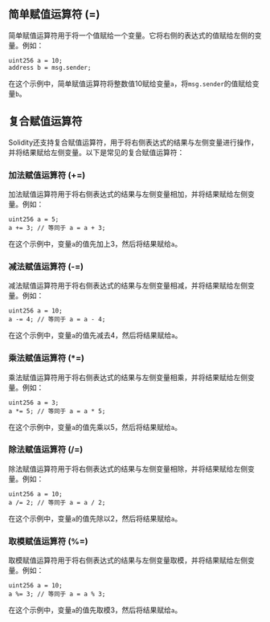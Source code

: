 ﻿## 简单赋值运算符 (=)

简单赋值运算符用于将一个值赋给一个变量。它将右侧的表达式的值赋给左侧的变量。例如：

```solidity
uint256 a = 10;
address b = msg.sender;
```

在这个示例中，简单赋值运算符将整数值10赋给变量`a`，将`msg.sender`的值赋给变量`b`。

## 复合赋值运算符

Solidity还支持复合赋值运算符，用于将右侧表达式的结果与左侧变量进行操作，并将结果赋给左侧变量。以下是常见的复合赋值运算符：

### 加法赋值运算符 (+=)

加法赋值运算符用于将右侧表达式的结果与左侧变量相加，并将结果赋给左侧变量。例如：

```solidity
uint256 a = 5;
a += 3; // 等同于 a = a + 3;
```

在这个示例中，变量`a`的值先加上3，然后将结果赋给`a`。

### 减法赋值运算符 (-=)

减法赋值运算符用于将右侧表达式的结果与左侧变量相减，并将结果赋给左侧变量。例如：

```solidity
uint256 a = 10;
a -= 4; // 等同于 a = a - 4;
```

在这个示例中，变量`a`的值先减去4，然后将结果赋给`a`。

### 乘法赋值运算符 (*=)

乘法赋值运算符用于将右侧表达式的结果与左侧变量相乘，并将结果赋给左侧变量。例如：

```solidity
uint256 a = 3;
a *= 5; // 等同于 a = a * 5;
```

在这个示例中，变量`a`的值先乘以5，然后将结果赋给`a`。

### 除法赋值运算符 (/=)

除法赋值运算符用于将右侧表达式的结果与左侧变量相除，并将结果赋给左侧变量。例如：

```solidity
uint256 a = 10;
a /= 2; // 等同于 a = a / 2;
```

在这个示例中，变量`a`的值先除以2，然后将结果赋给`a`。

### 取模赋值运算符 (%=)

取模赋值运算符用于将右侧表达式的结果与左侧变量取模，并将结果赋给左侧变量。例如：

```solidity
uint256 a = 10;
a %= 3; // 等同于 a = a % 3;
```
在这个示例中，变量`a`的值先取模3，然后将结果赋给`a`。
